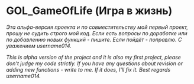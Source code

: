 # GOL_GameOfLife (Игра в жизнь)
_Эта альфа-версия проекта и по совместительству мой первый проект, прошу не судить строго мой код. Если есть вопросы по доработке или по добавлению новых функций - пишите. Если пойдёт - поправлю. С уважением username014._

_This is alpha version of the project and it is also my first project, please don't judge my code strictly. If you have any questions about revision or adding new functions - write to me. If it does, I'll fix it. Best regards username014._